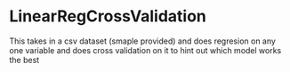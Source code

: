 # LinearRegCrossValidation
This takes in a csv dataset (smaple provided) and does regresion on any one variable and does cross validation on it to hint out which model works the best

